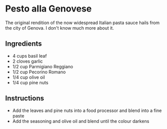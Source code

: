 # Pesto alla Genovese
The original rendition of the now widespread Italian pasta sauce hails from the city of Genova. I don't know much more about it.

## Ingredients
* 4 cups basil leaf
* 2 cloves garlic
* 1/2 cup Parmigiano Reggiano
* 1/2 cup Pecorino Romano
* 1/4 cup olive oil
* 1/4 cup pine nuts

## Instructions
* Add the leaves and pine nuts into a food processor and blend into a fine paste
* Add the seasoning and olive oil and blend until the colour darkens
